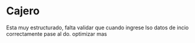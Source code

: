 # Cajero
 
Esta muy estructurado, falta validar que cuando ingrese lso datos de incio correctamente pase al do. optimizar mas

